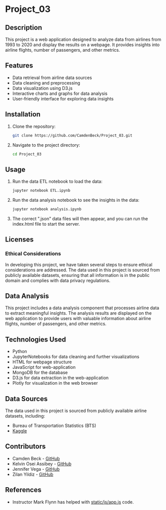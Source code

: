 # Project_03
## Description

This project is a web application designed to analyze data from airlines from 1993 to 2020 and display the results on a webpage. It provides insights into airline flights, number of passengers, and other metrics.

## Features

- Data retrieval from airline data sources
- Data cleaning and preprocessing
- Data visualization using D3.js
- Interactive charts and graphs for data analysis
- User-friendly interface for exploring data insights

## Installation

1. Clone the repository:
    ```bash
    git clone https://github.com/CamdenBeck/Project_03.git
    ```
2. Navigate to the project directory:
    ```bash
    cd Project_03
    ```

## Usage

1. Run the data ETL notebook to load the data:
     ```bash
     jupyter notebook ETL.ipynb
     ```
2. Run the data analysis notebook to see the insights in the data:
    ```bash
    jupyter notebook analysis.ipynb
    ```
3. The correct ".json" data files will then appear, and you can run the index.html file to start the server.

## Licenses

### Ethical Considerations

In developing this project, we have taken several steps to ensure ethical considerations are addressed. The data used in this project is sourced from publicly available datasets, ensuring that all information is in the public domain and complies with data privacy regulations.

## Data Analysis

This project includes a data analysis component that processes airline data to extract meaningful insights. The analysis results are displayed on the web application to provide users with valuable information about airline flights, number of passengers, and other metrics.

## Technologies Used

- Python
- JupyterNotebooks for data cleaning and further visualizations
- HTML for webpage structure
- JavaScript for web-application
- MongoDB for the database
- D3.js for data extraction in the web-application
- Plotly for visualization in the web browser

## Data Sources

The data used in this project is sourced from publicly available airline datasets, including:

- Bureau of Transportation Statistics (BTS)
- [Kaggle](https://www.kaggle.com/datasets/bhavikjikadara/us-airline-flight-routes-and-fares-1993-2024?resource=download)

## Contributors

- Camden Beck - [GitHub](https://github.com/CamdenBeck)
- Kelvin Osei Assibey - [GitHub](https://github.com/KELVIN282)
- Jennifer Vega - [GitHub](https://github.com/jennsv97)
- Zilan Yildiz - [GitHub](https://github.com/zlnyldz)

## References

- Instructor Mark Flynn has helped with [static/js/app.js](static/js/app.js) code.
